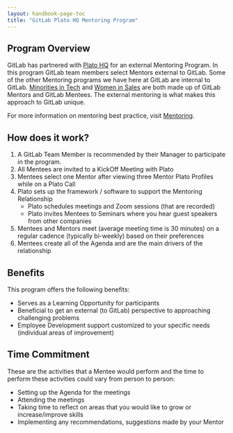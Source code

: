 ```yaml
---
layout: handbook-page-toc
title: "GitLab Plato HQ Mentoring Program"
---
```


## Program Overview
GitLab has partnered with [Plato HQ](https://www.platohq.com/) for an external Mentoring Program. In this program GitLab team members select Mentors external to GitLab.  Some of the other Mentoring programs we have here at GitLab are internal to GitLab.  [Minorities in Tech](/company/team/structure/working-groups/mit-mentoring/) and [Women in Sales](/handbook/people-group/women-in-sales-mentorship-pilot-program/) are both made up of GitLab Mentors and GitLab Mentees.  The external mentoring is what makes this approach to GitLab unique.

For more information on mentoring best practice, visit [Mentoring](/handbook/engineering/career-development/mentoring/).

## How does it work?

1. A GitLab Team Member is recommended by their Manager to participate in the program.
2. All Mentees are invited to a KickOff Meeting with Plato
3. Mentees select one Mentor after viewing three Mentor Plato Profiles while on a Plato Call 
4. Plato sets up the framework / software to support the Mentoring Relationship
     * Plato schedules meetings and Zoom sessions (that are recorded) 
     * Plato invites Mentees to Seminars where you hear guest speakers from other companies
5. Mentees and Mentors meet (average meeting time is 30 minutes) on a regular cadence (typically bi-weekly) based on their preferences
6. Mentees create all of the Agenda and are the main drivers of the relationship

## Benefits

This program offers the following benefits:
* Serves as a Learning Opportunity for participants
* Beneficial to get an external (to GitLab) perspective to approaching challenging problems
* Employee Development support customized to your specific needs (individual areas of improvement)


## Time Commitment

These are the activities that a Mentee would perform and the time to perform these activities could vary from person to person:
* Setting up the Agenda for the meetings
* Attending the meetings
* Taking time to reflect on areas that you would like to grow or increase/improve skills
* Implementing any recommendations, suggestions made by your Mentor

